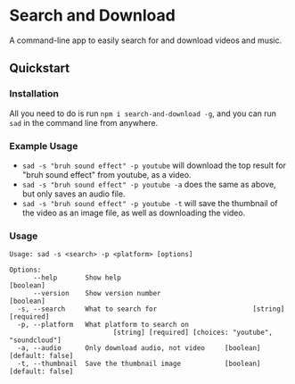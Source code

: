 # Search and Download

A command-line app to easily search for and download videos and music.

## Quickstart

### Installation

All you need to do is run `npm i search-and-download -g`, and you can run `sad` in the command line from anywhere.

### Example Usage

- `sad -s "bruh sound effect" -p youtube` will download the top result for "bruh sound effect" from youtube, as a video.
- `sad -s "bruh sound effect" -p youtube -a` does the same as above, but only saves an audio file.
- `sad -s "bruh sound effect" -p youtube -t` will save the thumbnail of the video as an image file, as well as downloading the video.

### Usage

```
Usage: sad -s <search> -p <platform> [options]

Options:
      --help       Show help                                           [boolean]
      --version    Show version number                                 [boolean]
  -s, --search     What to search for                        [string] [required]
  -p, --platform   What platform to search on
                          [string] [required] [choices: "youtube", "soundcloud"]
  -a, --audio      Only download audio, not video     [boolean] [default: false]
  -t, --thumbnail  Save the thumbnail image           [boolean] [default: false]
```
